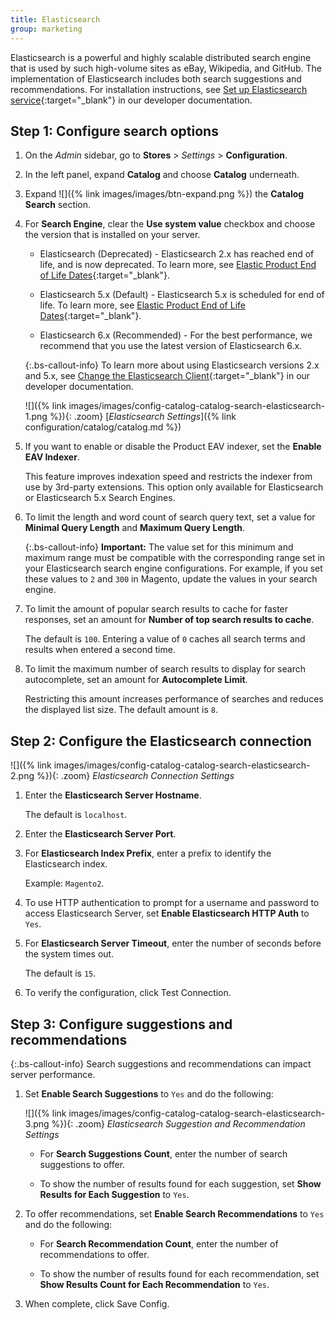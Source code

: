 ```yaml
---
title: Elasticsearch
group: marketing
---
```


Elasticsearch is a powerful and highly scalable distributed search engine that is used by such high-volume sites as eBay, Wikipedia, and GitHub. The implementation of Elasticsearch includes both search suggestions and recommendations. For installation instructions, see [Set up Elasticsearch service][1]{:target="_blank"} in our developer documentation.

## Step 1: Configure search options

1. On the _Admin_ sidebar, go to **Stores** > _Settings_ > **Configuration**.

1. In the left panel, expand **Catalog** and choose **Catalog** underneath.

1. Expand ![]({% link images/images/btn-expand.png %}) the **Catalog Search** section.

1. For **Search Engine**, clear the **Use system value** checkbox and choose the version that is installed on your server.

   - Elasticsearch (Deprecated) - Elasticsearch 2.x has reached end of life, and is now deprecated. To learn more, see [Elastic Product End of Life Dates](https://www.elastic.co/support/eol){:target="_blank"}.

   - Elasticsearch 5.x (Default) - Elasticsearch 5.x is scheduled for end of life. To learn more, see [Elastic Product End of Life Dates](https://www.elastic.co/support/eol){:target="_blank"}.

   - Elasticsearch 6.x (Recommended) - For the best performance, we recommend that you use the latest version of Elasticsearch 6.x.

   {:.bs-callout-info}
   To learn more about using Elasticsearch versions 2.x and 5.x, see [Change the Elasticsearch Client][2]{:target="_blank"} in our developer documentation.

   ![]({% link images/images/config-catalog-catalog-search-elasticsearch-1.png %}){: .zoom}
   [_Elasticsearch Settings_]({% link configuration/catalog/catalog.md %})

1. If you want to enable or disable the Product EAV indexer, set the **Enable EAV Indexer**.

   This feature improves indexation speed and restricts the indexer from use by 3rd-party extensions. This option only available for Elasticsearch or Elasticsearch 5.x Search Engines.

1. To limit the length and word count of search query text, set a value for **Minimal Query Length** and **Maximum Query Length**.

   {:.bs-callout-info}
   **Important:** The value set for this minimum and maximum range must be compatible with the corresponding range set in your Elasticsearch search engine configurations. For example, if you set these values to `2` and `300` in Magento, update the values in your search engine.

1. To limit the amount of popular search results to cache for faster responses, set an amount for **Number of top search results to cache**.

   The default is `100`. Entering a value of `0` caches all search terms and results when entered a second time.

1. To limit the maximum number of search results to display for search autocomplete, set an amount for **Autocomplete Limit**.

   Restricting this amount increases performance of searches and reduces the displayed list size. The default amount is `8`.

## Step 2: Configure the Elasticsearch connection

![]({% link images/images/config-catalog-catalog-search-elasticsearch-2.png %}){: .zoom}
_Elasticsearch Connection Settings_

1. Enter the **Elasticsearch Server Hostname**.

   The default is `localhost`.

1. Enter the **Elasticsearch Server Port**.

1. For **Elasticsearch Index Prefix**, enter a prefix to identify the Elasticsearch index.

   Example: `Magento2`.

1. To use HTTP authentication to prompt for a username and password to access Elasticsearch Server, set **Enable Elasticsearch HTTP Auth** to `Yes`.

1. For **Elasticsearch Server Timeout**, enter the number of seconds before the system times out.

   The default is `15`.

1. To verify the configuration, click <span class="btn">Test Connection</span>.

## Step 3: Configure suggestions and recommendations

{:.bs-callout-info}
Search suggestions and recommendations can impact server performance.

1. Set **Enable Search Suggestions** to `Yes` and do the following:

   ![]({% link images/images/config-catalog-catalog-search-elasticsearch-3.png %}){: .zoom}
   _Elasticsearch Suggestion and Recommendation Settings_

   - For **Search Suggestions Count**, enter the number of search suggestions to offer.

   - To show the number of results found for each suggestion, set **Show Results for Each Suggestion** to `Yes`.

1. To offer recommendations, set **Enable Search Recommendations** to `Yes` and do the following:

   - For **Search Recommendation Count**, enter the number of recommendations to offer.

   - To show the number of results found for each recommendation, set **Show Results Count for Each Recommendation** to `Yes`.

1. When complete, click <span class="btn">Save Config</span>.

[1]: http://devdocs.magento.com/guides/v2.3/config-guide/elasticsearch/es-overview.html
[2]: https://devdocs.magento.com/guides/v2.3/config-guide/elasticsearch/es-downgrade.html
